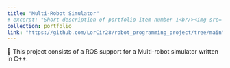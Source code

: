 ```yaml
---
title: "Multi-Robot Simulator"
# excerpt: "Short description of portfolio item number 1<br/><img src='/images/500x300.png'>"
collection: portfolio
link: "https://github.com/LorCir28/robot_programming_project/tree/main"
---
```


🦾 This project consists of a ROS support for a Multi-robot simulator written in C++.
